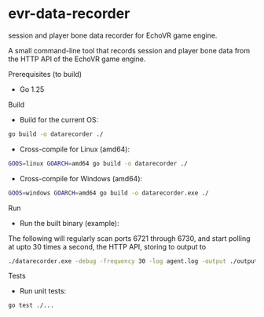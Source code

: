 # evr-data-recorder
session and player bone data recorder for EchoVR game engine.

A small command-line tool that records session and player 
bone data from the HTTP API of the EchoVR game engine.

Prerequisites (to build)
-	Go 1.25

Build
-	Build for the current OS:

```bash
go build -o datarecorder ./
```

-	Cross-compile for Linux (amd64):

```bash
GOOS=linux GOARCH=amd64 go build -o datarecorder ./
```

-	Cross-compile for Windows (amd64):

```bash
GOOS=windows GOARCH=amd64 go build -o datarecorder.exe ./
```

Run
-	Run the built binary (example):

The following will regularly scan ports 6721 through 6730, and start polling 
at upto 30 times a second, the HTTP API, storing to output to 

```bash
./datarecorder.exe -debug -frequency 30 -log agent.log -output ./output 127.0.0.1:6721-6730
```

Tests
-	Run unit tests:

```bash
go test ./...
```

